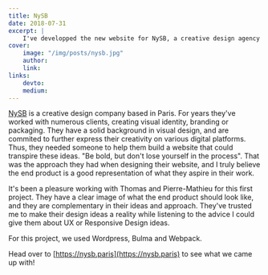 ```yaml
---
title: NySB
date: 2018-07-31
excerpt: |
    I've developped the new website for NySB, a creative design agency based in Paris, France.
cover:
    image: "/img/posts/nysb.jpg"
    author:
    link:
links:
    devto:
    medium:
---
```

[NySB](https://nysb.paris) is a creative design company based in Paris. For years they've worked with numerous clients, creating visual identity, branding or packaging. They have a solid background in visual design, and are commited to further express their creativity on various digital platforms. Thus, they needed someone to help them build a website that could transpire these ideas. "Be bold, but don't lose yourself in the process". That was the approach they had when designing their website, and I truly believe the end product is a good representation of what they aspire in their work.

It's been a pleasure working with Thomas and Pierre-Mathieu for this first project. They have a clear image of what the end product should look like, and they are complementary in their ideas and approach. They've trusted me to make their design ideas a reality while listening to the advice I could give them about UX or Responsive Design ideas.

For this project, we used Wordpress, Bulma and Webpack.

Head over to [https://nysb.paris](https://nysb.paris) to see what we came up with!
